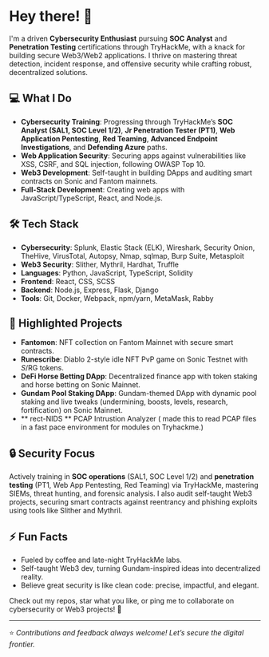 # Hey there! 👋 

I'm a driven **Cybersecurity Enthusiast** pursuing **SOC Analyst** and **Penetration Testing** certifications through TryHackMe, with a knack for building secure Web3/Web2 applications. I thrive on mastering threat detection, incident response, and offensive security while crafting robust, decentralized solutions.

## 💻 What I Do
- **Cybersecurity Training**: Progressing through TryHackMe’s **SOC Analyst (SAL1, SOC Level 1/2)**, **Jr Penetration Tester (PT1)**, **Web Application Pentesting**, **Red Teaming**, **Advanced Endpoint Investigations**, and **Defending Azure** paths.
- **Web Application Security**: Securing apps against vulnerabilities like XSS, CSRF, and SQL injection, following OWASP Top 10.
- **Web3 Development**: Self-taught in building DApps and auditing smart contracts on Sonic and Fantom mainnets.
- **Full-Stack Development**: Creating web apps with JavaScript/TypeScript, React, and Node.js.

## 🛠️ Tech Stack
- **Cybersecurity**: Splunk, Elastic Stack (ELK), Wireshark, Security Onion, TheHive, VirusTotal, Autopsy, Nmap, sqlmap, Burp Suite, Metasploit
- **Web3 Security**: Slither, Mythril, Hardhat, Truffle
- **Languages**: Python, JavaScript, TypeScript, Solidity
- **Frontend**: React, CSS, SCSS
- **Backend**: Node.js, Express, Flask, Django
- **Tools**: Git, Docker, Webpack, npm/yarn, MetaMask, Rabby

## 🌟 Highlighted Projects
- **Fantomon**: NFT collection on Fantom Mainnet with secure smart contracts.
- **Runescribe**: Diablo 2-style idle NFT PvP game on Sonic Testnet with $S/$RG tokens.
- **DeFi Horse Betting DApp**: Decentralized finance app with token staking and horse betting on Sonic Mainnet.
- **Gundam Pool Staking DApp**: Gundam-themed DApp with dynamic pool staking and live tweaks (undermining, boosts, levels, research, fortification) on Sonic Mainnet.
- ** rect-NIDS ** PCAP Intrustion Analyzer ( made this to read PCAP files in a fast pace environment for modules on Tryhackme.)

## 🔒 Security Focus
Actively training in **SOC operations** (SAL1, SOC Level 1/2) and **penetration testing** (PT1, Web App Pentesting, Red Teaming) via TryHackMe, mastering SIEMs, threat hunting, and forensic analysis. I also audit self-taught Web3 projects, securing smart contracts against reentrancy and phishing exploits using tools like Slither and Mythril.

## ⚡ Fun Facts
- Fueled by coffee and late-night TryHackMe labs.
- Self-taught Web3 dev, turning Gundam-inspired ideas into decentralized reality.
- Believe great security is like clean code: precise, impactful, and elegant.

Check out my repos, star what you like, or ping me to collaborate on cybersecurity or Web3 projects! 🚀

---
⭐️ *Contributions and feedback always welcome! Let’s secure the digital frontier.*
